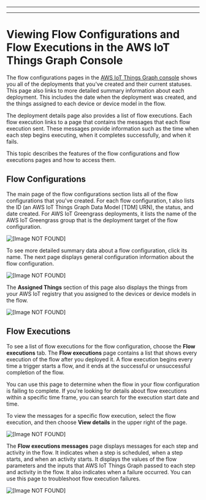 --------

--------

# Viewing Flow Configurations and Flow Executions in the AWS IoT Things Graph Console<a name="iot-tg-sysdeploy-console"></a>

The flow configurations pages in the [AWS IoT Things Graph console](https://console.aws.amazon.com/thingsgraph/home) shows you all of the deployments that you've created and their current statuses\. This page also links to more detailed summary information about each deployment\. This includes the date when the deployment was created, and the things assigned to each device or device model in the flow\. 

The deployment details page also provides a list of flow executions\. Each flow execution links to a page that contains the messages that each flow execution sent\. These messages provide information such as the time when each step begins executing, when it completes successfully, and when it fails\.

This topic describes the features of the flow configurations and flow executions pages and how to access them\.

## Flow Configurations<a name="iot-tg-sysdeploy-console-sys-instance"></a>

The main page of the flow configurations section lists all of the flow configurations that you've created\. For each flow configuration, t also lists the ID \(an AWS IoT Things Graph Data Model \[TDM\] URN\), the status, and date created\. For AWS IoT Greengrass deployments, it lists the name of the AWS IoT Greengrass group that is the deployment target of the flow configuration\.

![\[Image NOT FOUND\]](http://docs.aws.amazon.com/thingsgraph/latest/ug/images/TGSysInstanceList.png)

To see more detailed summary data about a flow configuration, click its name\. The next page displays general configuration information about the flow configuration\. 

![\[Image NOT FOUND\]](http://docs.aws.amazon.com/thingsgraph/latest/ug/images/TGSysInstanceDetails.png)

The **Assigned Things** section of this page also displays the things from your AWS IoT registry that you assigned to the devices or device models in the flow\.

![\[Image NOT FOUND\]](http://docs.aws.amazon.com/thingsgraph/latest/ug/images/TGSysInstanceThings.png)

## Flow Executions<a name="iot-tg-sysdeploy-console-flow-executions"></a>

To see a list of flow executions for the flow configuration, choose the **Flow executions** tab\. The **Flow executions** page contains a list that shows every execution of the flow after you deployed it\. A flow execution begins every time a trigger starts a flow, and it ends at the successful or unsuccessful completion of the flow\. 

You can use this page to determine when the flow in your flow configuration is failing to complete\. If you're looking for details about flow executions within a specific time frame, you can search for the execution start date and time\.

To view the messages for a specific flow execution, select the flow execution, and then choose **View details** in the upper right of the page\.

![\[Image NOT FOUND\]](http://docs.aws.amazon.com/thingsgraph/latest/ug/images/TGFlowExecutions.png)

The **Flow executions messages** page displays messages for each step and activity in the flow\. It indicates when a step is scheduled, when a step starts, and when an activity starts\. It displays the values of the flow parameters and the inputs that AWS IoT Things Graph passed to each step and activity in the flow\. It also indicates when a failure occurred\. You can use this page to troubleshoot flow execution failures\.

![\[Image NOT FOUND\]](http://docs.aws.amazon.com/thingsgraph/latest/ug/images/TGFlowMessages.png)